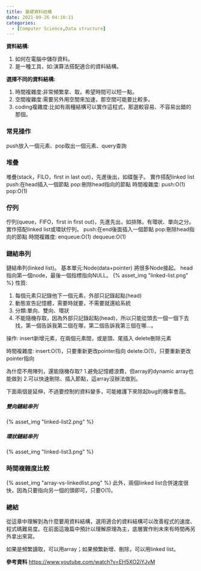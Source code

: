 ```yaml
---
title: 基礎資料結構
date: 2021-09-26 04:10:11
categories:
  - [Computer Science,Data structure]
---
```

**資料結構:**
1. 如何在電腦中儲存資料。
2. 是一種工具，如:演算法搭配適合的資料結構。

**選擇不同的資料結構:**
1. 時間複雜度:非常頻繁拿、取，希望時間可以短一點。
2. 空間複雜度:需要另外用空間來加速，那空間可能要比較多。
3. coding複雜度:比如有兩種結構可以實作這程式，那選較容易、不容易出錯的那個。


### 常見操作
push放入一個元素、pop取出一個元素、query查詢

### 堆疊
堆疊(stack，FILO，first in last out)，先進後出，如碟盤子。
實作搭配linked list
push:在head插入一個節點
pop:刪除head指向的節點
時間複雜度:
push:O(1)
pop:O(1)

### 佇列
佇列(queue，FIFO，first in first out)，先進先出，如排隊。有環狀、單向之分。
實作搭配linked list或環狀佇列。
push:在end後面插入一個節點
pop:刪除head指向的節點
時間複雜度:
enqueue:O(1)
dequeue:O(1)

### 鏈結串列
鏈結串列(linked list)。
基本單元:Node(data+pointer)
將很多Node接起。
head指向第一個node，最後一個指標指向NULL。
{% asset_img "linked-list.png" %}
性質:
1. 每個元素只記錄他下一個元素，外部只記錄起點(head)
2. 動態宣告記憶體，需要時就要，不需要就還給系統
3. 分類:單向、雙向、環狀
4. 不能隨機存取，因為外部只記錄起點(head)，所以只能從頭去一個一個下去找，第一個告訴我第二個在哪，第二個告訴我第三個在哪...。

操作:
insert新增元素，在兩個元素間，或是頭、尾插入
delete刪除元素

時間複雜度:
insert:O(1)，只要重新更改pointer指向
delete:O(1)，只要重新更改pointer指向


為什麼不用陣列，還能隨機存取?
1.避免記憶體浪費，但array的dynamic array也能做到
2.可以快速刪除、插入節點，這array沒辦法做到。

下面兩個是延伸，不過要控制的資料變多，可能維護下來除起bug的機率會高。
##### 雙向鏈結串列
{% asset_img "linked-list2.png" %}
##### 環狀鏈結串列
{% asset_img "linked-list3.png" %}
### 時間複雜度比較
{% asset_img "array-vs-linkedlist.png" %}
此外，兩個linked list合併速度很快，因為只要指向另一個的頭即可，只要O(1)。

### 總結
從這章中理解到為什麼要用資料結構，選用適合的資料結構可以改善程式的速度、程式碼難易度。在前面這幾篇中預計以理解原理為主，底層實作則未來有時間再另外拿出來寫。

如果是頻繁讀取，可以用array；如果頻繁新增、刪除，可以用linked list。

**參考資料**
https://www.youtube.com/watch?v=EH5XO2iYJvM